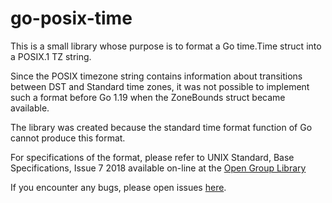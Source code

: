 # go-posix-time

This is a small library whose purpose is to format a Go time.Time struct into a POSIX.1 TZ string.

Since the POSIX timezone string contains information about transitions between DST and Standard time
zones, it was not possible to implement such a format before Go 1.19 when the ZoneBounds struct became
available.

The library was created because the standard time format function of Go cannot produce this format.

For specifications of the format, please refer to UNIX Standard, Base Specifications, Issue 7 2018 available on-line at the
[Open Group Library](https://publications.opengroup.org/c181)

If you encounter any bugs, please open issues [here](https://github.com/isaric/go-posix-time/issues).